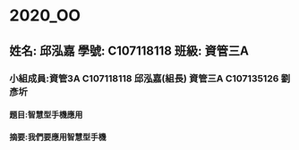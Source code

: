 # 2020_OO

## 姓名: 邱泓嘉 學號: C107118118 班級: 資管三A

### 小組成員:資管3A C107118118 邱泓嘉(組長) 資管三A C107135126 劉彥圻


#### 題目:智慧型手機應用

#### 摘要:我們要應用智慧型手機
